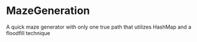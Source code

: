 # MazeGeneration
A quick maze generator with only one true path that utilizes HashMap and a floodfill technique
